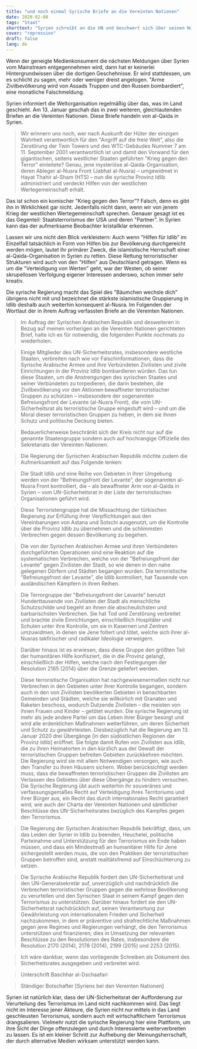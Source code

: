 ```yaml
---
title: "und noch einmal Syrische Briefe an die Vereinten Nationen"
date: 2020-02-08
tags: "Staat"
shorttext: "Syrien schreibt an die UN und beschwert sich über seinen Nachbar die Türkei. Warum wird darüber nicht groß berichtet, oder spielt es den Schergen im Westen wieder zu?"
cover: "repression"
draft: false
lang: de
---
```


Wenn der geneigte Medienkonsument die nächsten Meldungen über Syrien vom Mainstream entgegennehmen wird, dann hat er keinerlei Hintergrundwissen über die dortigen Geschehnisse. Er wird stattdessen, um es schlicht zu sagen, mehr oder weniger dreist angelogen. "Arme Zivilbevölkerung wird von Assads Truppen und den Russen bombardiert”, eine monatliche Falschmeldung. 

Syrien informiert die Weltorganisation regelmäßig über das, was im Land geschieht. Am 13. Januar geschah das in zwei weiteren, gleichlautenden Briefen an die Vereinten Nationen. Diese Briefe handeln von al-Qaida in Syrien.

> Wir erinnern uns noch, wer nach Auskunft der Hüter der einzigen Wahrheit verantwortlich für den "Angriff auf die freie Welt”, also die Zerstörung der Twin Towers und des WTC-Gebäudes Nummer 7 am 11. September 2001 verantwortlich ist und damit den Vorwand für den gigantischen, seitens westlicher Staaten geführten "Krieg gegen den Terror” einleitete? Genau, jene mysteriöse al-Qaida-Organisation, deren Ableger al-Nusra Front (Jabhat al-Nusra) – umgewidmet in Hayat Thahir al-Sham (HTS) – nun die syrische Provinz Idlib administriert und verdeckt Hilfen von der westlichen Wertegemeinschaft erhält.

Das ist schon ein komischer "Krieg gegen den Terror”? Falsch, denn es gibt ihn in Wirklichkeit gar nicht. Jedenfalls nicht dann, wenn wir von jenem Krieg der westlichen Wertegemeinschaft sprechen. Genauer gesagt ist es das Gegenteil: Staatsterrorismus der USA und deren "Partner”. In Syrien kann das der aufmerksame Beobachter kristallklar erkennen.

Lassen wir uns nicht den Blick verkleistern: Auch wenn "Hilfen für Idlib” im Einzelfall tatsächlich in Form von Hilfen bis zur Bevölkerung durchgereicht werden mögen, lautet ihr primärer Zweck, die islamistische Herrschaft einer al-Qaida-Organisation in Syrien zu retten. Diese Rettung terroristischer Strukturen wird auch von den "Hilfen” aus Deutschland getragen. Wenn es um die "Verteidigung von Werten” geht, war der Westen, ob seiner skrupellosen Verfolgung eigener Interessen anderswo, schon immer sehr kreativ.

Die syrische Regierung macht das Spiel des "Bäumchen wechsle dich” übrigens nicht mit und bezeichnet die stärkste islamistische Gruppierung in Idlib deshalb auch weiterhin konsequent al-Nusra. Im Folgenden der Wortlaut der in ihrem Auftrag verfassten Briefe an die Vereinten Nationen.

> Im Auftrag der Syrischen Arabischen Republik und desweiteren in Bezug auf meinen vorherigen an die Vereinten Nationen gerichteten Brief, halte ich es für notwendig, die folgenden Punkte nochmals zu wiederholen.

> Einige Mitglieder des UN-Sicherheitsrates, insbesondere westliche Staaten, verbreiten nach wie vor Falschinformationen, dass die Syrische Arabische Armee und ihre Verbündeten Zivilisten und zivile Einrichtungen in der Provinz Idlib bombardieren würden. Das tun diese Staaten, um die Anstrengungen des syrischen Staates und seiner Verbündeten zu torpedieren, die darin bestehen, die Zivilbevölkerung vor den Aktionen bewaffneter terroristischer Gruppen zu schützen – insbesondere der sogenannten Befreiungsfront der Levante (al-Nusra Front), die vom UN-Sicherheitsrat als terroristische Gruppe eingestuft wird – und um die Moral dieser terroristischen Gruppen zu heben, in dem sie ihnen Schutz und politische Deckung bieten.

> Bedauerlicherweise beschränkt sich der Kreis nicht nur auf die genannte Staatengruppe sondern auch auf hochrangige Offizielle des Sekretariats der Vereinten Nationen.

> Die Regierung der Syrischen Arabischen Republik möchte zudem die Aufmerksamkeit auf das Folgende lenken:

> Die Stadt Idlib und eine Reihe von Gebieten in ihrer Umgebung werden von der "Befreiungsfront der Levante”, der sogenannten al-Nusra Front kontrolliert, die – als bewaffneter Arm von al-Qaida in Syrien – vom UN-Sicherheitsrat in der Liste der terroristischen Organisationen geführt wird.

> Diese Terroristengruppe hat die Missachtung der türkischen Regierung zur Erfüllung ihrer Verpflichtungen aus den Vereinbarungen von Astana und Sotschi ausgenutzt, um die Kontrolle über die Provinz Idlib zu übernehmen und die schlimmsten Verbrechen gegen dessen Bevölkerung zu begehen.

> Die von der Syrischen Arabischen Armee und ihren Verbündeten durchgeführten Operationen sind eine Reaktion auf die systematischen Verbrechen, welche von der "Befreiungsfront der Levante” gegen Zivilisten der Stadt, so wie denen in den nahe gelegenen Dörfern und Städten begangen wurden. Die terroristische "Befreiungsfront der Levante”, die Idlib kontrolliert, hat Tausende von ausländischen Kämpfern in ihren Reihen.

> Die Terrorgruppe der "Befreiungsfront der Levante” benutzt Hunderttausende von Zivilisten der Stadt als menschliche Schutzschilde und begeht an ihnen die abscheulichsten und barbarischsten Verbrechen. Sie hat Tod und Zerstörung verbreitet und brachte zivile Einrichtungen, einschließlich Hospitäler und Schulen unter ihre Kontrolle, um sie in Kasernen und Zentren umzuwidmen, in denen sie Jene foltert und tötet, welche sich ihrer al-Nusras takfirischer und radikaler Ideologie verweigern.

> Darüber hinaus ist es erwiesen, dass diese Gruppe den größten Teil der humanitären Hilfe konfisziert, die in die Provinz gelangt, einschließlich der Hilfen, welche nach den Festlegungen der Resolution 2165 (2014) über die Grenze geliefert werden.

> Diese terroristische Organisation hat nachgewiesenermaßen nicht nur Verbrechen in den Gebieten unter ihrer Kontrolle begangen, sondern auch in den von Zivilisten bevölkerten Gebieten in benachbarten Gemeinden und Städten, welche sie willkürlich mit Granaten und Raketen beschoss, wodurch Dutzende Zivilisten – die meisten von ihnen Frauen und Kinder – getötet wurden.
Die syrische Regierung ist mehr als jede andere Partei um das Leben ihrer Bürger besorgt und wird alle erdenklichen Maßnahmen weiterführen, um deren Sicherheit und Schutz zu gewährleisten. Diesbezüglich hat die Regierung am 13. Januar 2020 drei Übergänge [in den südöstlichen Regionen der Provinz Idlib] eröffnet. Sie folgte damit Rufen von Zivilisten aus Idlib, die zu ihren Heimatorten in den kürzlich aus der Gewalt der terroristischen Gruppen befreiten Gebieten zurückkehren möchten. Die Regierung wird sie mit allem Notwendigen versorgen, wie auch den Transfer zu ihren Häusern sichern. Wobei berücksichtigt werden muss, dass die bewaffneten terroristischen Gruppen die Zivilisten am Verlassen des Gebietes über diese Übergänge zu hindern versuchen.
Die Syrische Regierung übt auch weiterhin ihr souveränes und verfassungsgemäßes Recht auf Verteidigung ihres Territoriums und ihrer Bürger aus, ein Recht das durch internationales Recht garantiert wird, wie auch der Charta der Vereinten Nationen und sämtlicher Beschlüsse des UN-Sicherheitsrates bezüglich des Kampfes gegen den Terrorismus.

> Die Regierung der Syrischen Arabischen Republik bekräftigt, dass, um das Leiden der Syrier in Idlib zu beenden, Heuchelei, politische Parteinahme und Unterstützung für den Terrorismus ein Ende haben müssen, und dass ein Mindestmaß an humanitärer Hilfe für Jene sichergestellt werden muss, die von den Praktiken der terroristischen Gruppen betroffen sind, anstatt realitätsfremd auf Einschüchterung zu setzen.

> Die Syrische Arabische Republik fordert den UN-Sicherheitsrat und den UN-Generalsekretär auf, unverzüglich und nachdrücklich die Verbrechen terroristischer Gruppen gegen die wehrlose Bevölkerung zu verurteilen und den Syrischen Staat in seinem Kampf gegen den Terrorismus zu unterstützen. Darüber hinaus fordert sie den UN-Sicherheitsrat nachdrücklich auf, seinen Verantwortung zur Gewährleistung von internationalem Frieden und Sicherheit nachzukommen, in dem er präventive und strafrechtliche Maßnahmen gegen jene Regimes und Regierungen verhängt, die den Terrorismus unterstützen und finanzieren; dies in Umsetzung der relevanten Beschlüsse zu den Resolutionen des Rates, insbesondere die Resolution 2170 (2014), 2178 (2014), 2199 (2015) und 2253 (2015).

> Ich wäre dankbar, wenn das vorliegende Schreiben als Dokument des Sicherheitsrates ausgegeben und verbreitet wird.

> Unterschrift Baschhar al-Dschaafari

> Ständiger Botschafter [Syriens bei den Vereinten Nationen]

Syrien ist natürlich klar, dass der UN-Sicherheitsrat der Aufforderung zur Verurteilung des Terrorismus im Land nicht nachkommen wird. Das liegt nicht im Interesse jener Akteure, die Syrien nicht nur mittels in das Land geschleusten Terrorismus, sondern auch mit wirtschaftlichem Terrorismus drangsalieren. Vielmehr nutzt die syrische Regierung hier eine Plattform, um ihre Sicht der Dinge offenzulegen und durch Interessierte weiterverbreiten zu lassen. Es ist ein kleiner Schritt zur Aufhebung der Meinungsherrschaft, der durch alternative Medien wirksam unterstützt werden kann.
